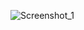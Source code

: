 ![Screenshot_1](https://user-images.githubusercontent.com/91894010/172623700-fd7c1c5d-8abc-4d70-bd0d-4576e6d75ac2.jpg)
